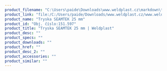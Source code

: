 ```yaml
---
product_filename: "C:\Users\paide\Downloads\www.weldplast.cz\markdown\tryska-seamtek-25-mm_pg=4.md"
product_link: "file:/C:/Users/paide/Downloads/www.weldplast.cz/www.weldplast.cz/sk/tryska-seamtek-25-mm_pg=4"
product_name: "Tryska SEAMTEK 25 mm"
product_id: "Obj. číslo:151.597"
product_title: "Tryska SEAMTEK 25 mm | Weldplast"
product_desc: ""
product_specs: ""
product_downloads: ""
product_href: ""
product_desc_2: ""
product_accessories: ""
product_similar: ""
---
```

